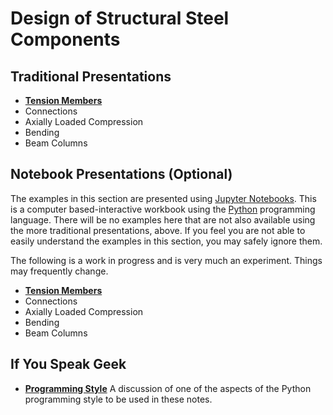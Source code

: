 # Design of Structural Steel Components

## Traditional Presentations

* **[Tension Members](text/tension/tension)**
* Connections
* Axially Loaded Compression
* Bending
* Beam Columns

## Notebook Presentations (Optional)

The examples in this section are presented using [Jupyter Notebooks](http://www.jupyter.org).
This is a computer based-interactive workbook using the [Python](https://www.python.org) programming
language.  There will be no examples here that are not also available using
the more traditional presentations, above.  If you feel you are not able to easily
understand the examples in this section, you may safely ignore them.

The following is a work in progress and is very much an experiment.  Things may 
frequently change.

* **[Tension Members](notebooks/tension/tension)**
* Connections
* Axially Loaded Compression
* Bending
* Beam Columns

## If You Speak Geek

* **[Programming Style](notebooks/Programming-Style)**  A discussion of one of the aspects of
the Python programming style to be used in these notes.

